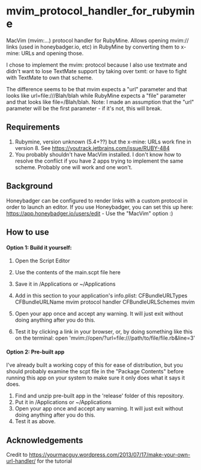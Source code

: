 # mvim_protocol_handler_for_rubymine
MacVim (mvim:...) protocol handler for RubyMine. Allows opening mvim:// links (used in honeybadger.io, etc) in RubyMine by converting them to x-mine: URLs and opening those.

I chose to implement the mvim: protocol because I also use textmate and didn't want to lose TextMate support by taking over txmt: or have to fight with TextMate to own that scheme.

The difference seems to be that mvim expects a "url" parameter and that looks like url=file:///Blah/blah while RubyMine expects a "file" parameter and that looks like file=/Blah/blah. Note: I made an assumption that the "url" parameter will be the first parameter - if it's not, this will break.

## Requirements
1. Rubymine, version unknown (5.4+??) but the x-mine: URLs work fine in version 8. See https://youtrack.jetbrains.com/issue/RUBY-484
2. You probably shouldn't have MacVim installed. I don't know how to resolve the conflict if you have 2 apps trying to implement the same scheme. Probably one will work and one won't.

## Background

Honeybadger can be configured to render links with a custom protocol in order to launch an editor. If you use Honeybadger, you can set this up here: https://app.honeybadger.io/users/edit - Use the "MacVim" option :)

## How to use

#### Option 1: Build it yourself:

1. Open the Script Editor
2. Use the contents of the main.scpt file here
3. Save it in /Applications or ~/Applications
4. Add in this section to your application's info.plist:
    <key>CFBundleURLTypes</key>
    <array>
    	<dict>
    		<key>CFBundleURLName</key>
    		<string>mvim protocol handler</string>
    		<key>CFBundleURLSchemes</key>
    		<array>
    			<string>mvim</string>
    		</array>
    	</dict>
    </array>

5. Open your app once and accept any warning. It will just exit without doing anything after you do this.
6. Test it by clicking a link in your browser, or, by doing something like this on the terminal:
    open 'mvim://open/?url=file:///path/to/file/file.rb&line=3'

#### Option 2: Pre-built app

I've already built a working copy of this for ease of distribution, but you should probably examine the scpt file in the "Package Contents" before running this app on your system to make sure it only does what it says it does.

1. Find and unzip pre-built app in the 'release' folder of this repository.
2. Put it in /Applications or ~/Applications
3. Open your app once and accept any warning. It will just exit without doing anything after you do this.
4. Test it as above.

## Acknowledgements
Credit to https://yourmacguy.wordpress.com/2013/07/17/make-your-own-url-handler/ for the tutorial